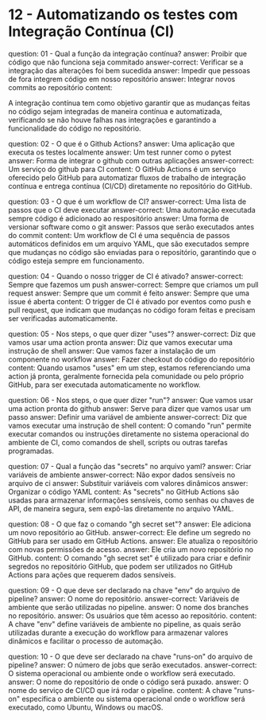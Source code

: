 # 12 - Automatizando os testes com Integração Contínua (CI)

<?quiz?>
question: 01 - Qual a função da integração contínua?
answer: Proibir que código que não funciona seja commitado
answer-correct: Verificar se a integração das alterações foi bem sucedida
answer: Impedir que pessoas de fora integrem código em nosso repositório
answer: Integrar novos commits ao repositório
content:

A integração contínua tem como objetivo garantir que as mudanças feitas no código sejam integradas de maneira contínua e automatizada, verificando se não houve falhas nas integrações e garantindo a funcionalidade do código no repositório.
<?/quiz?>


<?quiz?>
question: 02 - O que é o Github Actions?
answer: Uma aplicação que executa os testes localmente
answer: Um test runner como o pytest
answer: Forma de integrar o github com outras aplicações
answer-correct: Um serviço do github para CI
content:
O GitHub Actions é um serviço oferecido pelo GitHub para automatizar fluxos de trabalho de integração contínua e entrega contínua (CI/CD) diretamente no repositório do GitHub.
<?/quiz?>


<?quiz?>
question: 03 - O que é um workflow de CI?
answer-correct: Uma lista de passos que o CI deve executar
answer-correct: Uma automação executada sempre código é adicionado ao respositório
answer: Uma forma de versionar software como o git
answer: Passos que serão executados antes do commit
content:
Um workflow de CI é uma sequência de passos automáticos definidos em um arquivo YAML, que são executados sempre que mudanças no código são enviadas para o repositório, garantindo que o código esteja sempre em funcionamento.
<?/quiz?>


<?quiz?>
question: 04 - Quando o nosso trigger de CI é ativado?
answer-correct: Sempre que fazemos um push
answer-correct: Sempre que criamos um pull request
answer: Sempre que um commit é feito
answer: Sempre que uma issue é aberta
content:
O trigger de CI é ativado por eventos como push e pull request, que indicam que mudanças no código foram feitas e precisam ser verificadas automaticamente.
<?/quiz?>


<?quiz?>
question: 05 - Nos steps, o que quer dizer "uses"?
answer-correct: Diz que vamos usar uma action pronta
answer: Diz que vamos executar uma instrução de shell
answer: Que vamos fazer a instalação de um componente no workflow
answer: Fazer checkout do código do repositório
content:
Quando usamos "uses" em um step, estamos referenciando uma action já pronta, geralmente fornecida pela comunidade ou pelo próprio GitHub, para ser executada automaticamente no workflow.
<?/quiz?>


<?quiz?>
question: 06 - Nos steps, o que quer dizer "run"?
answer: Que vamos usar uma action pronta do github
answer: Serve para dizer que vamos usar um passo
answer: Definir uma variável de ambiente
answer-correct: Diz que vamos executar uma instrução de shell
content:
O comando "run" permite executar comandos ou instruções diretamente no sistema operacional do ambiente de CI, como comandos de shell, scripts ou outras tarefas programadas.
<?/quiz?>


<?quiz?>
question: 07 - Qual a função das "secrets" no arquivo yaml?
answer: Criar variáveis de ambiente
answer-correct: Não expor dados sensíveis no arquivo de ci
answer: Substituir variáveis ​​com valores dinâmicos
answer: Organizar o código YAML
content:
As "secrets" no GitHub Actions são usadas para armazenar informações sensíveis, como senhas ou chaves de API, de maneira segura, sem expô-las diretamente no arquivo YAML.
<?/quiz?>


<?quiz?>
question: 08 - O que faz o comando "gh secret set"?
answer: Ele adiciona um novo repositório ao GitHub.
answer-correct: Ele define um segredo no GitHub para ser usado em GitHub Actions.
answer: Ele atualiza o repositório com novas permissões de acesso.
answer: Ele cria um novo repositório no GitHub.
content:
O comando "gh secret set" é utilizado para criar e definir segredos no repositório GitHub, que podem ser utilizados no GitHub Actions para ações que requerem dados sensíveis.
<?/quiz?>


<?quiz?>
question: 09 - O que deve ser declarado na chave "env" do arquivo de pipeline?
answer: O nome do repositório.
answer-correct: Variáveis de ambiente que serão utilizadas no pipeline.
answer: O nome dos branches no repositório.
answer: Os usuários que têm acesso ao repositório.
content:
A chave "env" define variáveis de ambiente no pipeline, as quais serão utilizadas durante a execução do workflow para armazenar valores dinâmicos e facilitar o processo de automação.
<?/quiz?>


<?quiz?>
question: 10 - O que deve ser declarado na chave "runs-on" do arquivo de pipeline?
answer: O número de jobs que serão executados.
answer-correct: O sistema operacional ou ambiente onde o workflow será executado.
answer: O nome do repositório de onde o código será puxado.
answer: O nome do serviço de CI/CD que irá rodar o pipeline.
content:
A chave "runs-on" especifica o ambiente ou sistema operacional onde o workflow será executado, como Ubuntu, Windows ou macOS.
<?/quiz?>


